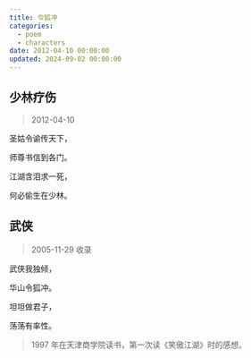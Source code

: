 ```yaml
---
title: 令狐冲
categories:
  - poem
  - characters
date: 2012-04-10 00:00:00
updated: 2024-09-02 00:00:00
---
```


## 少林疗伤 ##

> 2012-04-10

圣姑令谕传天下，

师尊书信到各门。

江湖含泪求一死，

何必偷生在少林。

## 武侠 ##

> 2005-11-29 收录

武侠我独倾，

华山令狐冲。

坦坦做君子，

荡荡有率性。

> 1997 年在天津商学院读书，第一次读《笑傲江湖》时的感想。
